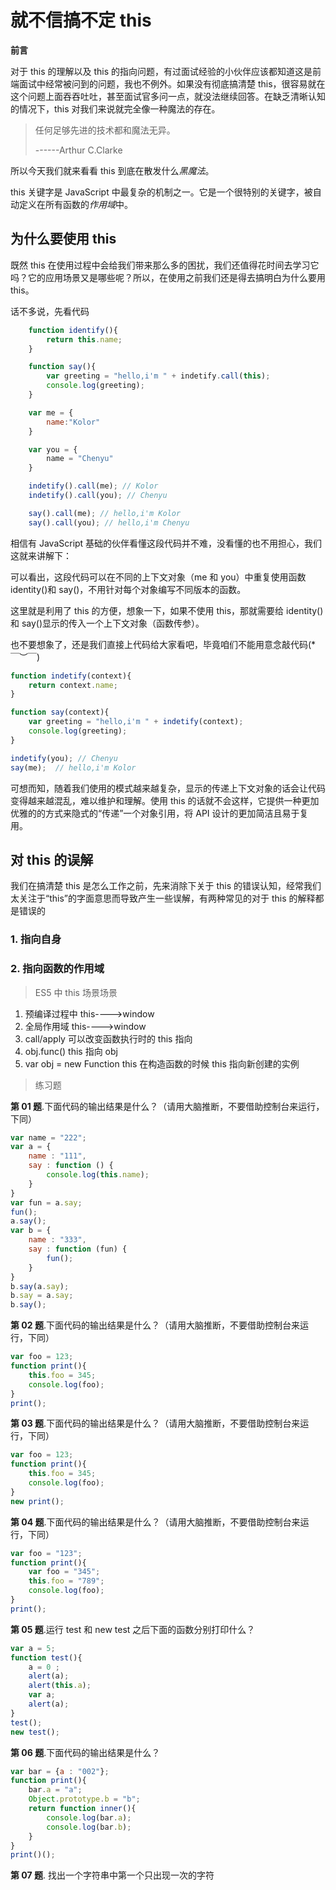 # 就不信搞不定 this

**前言**

对于 this 的理解以及 this 的指向问题，有过面试经验的小伙伴应该都知道这是前端面试中经常被问到的问题，我也不例外。如果没有彻底搞清楚 this，很容易就在这个问题上面吞吞吐吐，甚至面试官多问一点，就没法继续回答。在缺乏清晰认知的情况下，this 对我们来说就完全像一种魔法的存在。

> 任何足够先进的技术都和魔法无异。
>
> ------Arthur C.Clarke

所以今天我们就来看看 this 到底在散发什么*黑魔法*。

this 关键字是 JavaScript 中最复杂的机制之一。它是一个很特别的关键字，被自动定义在所有函数的*作用域*中。

## 为什么要使用 this

既然 this 在使用过程中会给我们带来那么多的困扰，我们还值得花时间去学习它吗？它的应用场景又是哪些呢？所以，在使用之前我们还是得去搞明白为什么要用 this。

话不多说，先看代码

```JavaScript
    function identify(){
        return this.name;
    }

    function say(){
        var greeting = "hello,i'm " + indetify.call(this);
        console.log(greeting);
    }

    var me = {
        name:"Kolor"
    }

    var you = {
        name = "Chenyu"
    }

    indetify().call(me); // Kolor
    indetify().call(you); // Chenyu

    say().call(me); // hello,i'm Kolor
    say().call(you); // hello,i'm Chenyu
```

相信有 JavaScript 基础的伙伴看懂这段代码并不难，没看懂的也不用担心，我们这就来讲解下：

可以看出，这段代码可以在不同的上下文对象（me 和 you）中重复使用函数 identity()和 say()，不用针对每个对象编写不同版本的函数。

这里就是利用了 this 的方便，想象一下，如果不使用 this，那就需要给 identity()和 say()显示的传入一个上下文对象（函数传参）。

也不要想象了，还是我们直接上代码给大家看吧，毕竟咱们不能用意念敲代码(\*￣︶￣)

```JavaScript
function indetify(context){
    return context.name;
}

function say(context){
    var greeting = "hello,i'm " + indetify(context);
    console.log(greeting);
}

indetify(you); // Chenyu
say(me);  // hello,i'm Kolor
```

可想而知，随着我们使用的模式越来越复杂，显示的传递上下文对象的话会让代码变得越来越混乱，难以维护和理解。使用 this 的话就不会这样，它提供一种更加优雅的的方式来隐式的“传递”一个对象引用，将 API 设计的更加简洁且易于复用。

## 对 this 的误解

我们在搞清楚 this 是怎么工作之前，先来消除下关于 this 的错误认知，经常我们太关注于“this”的字面意思而导致产生一些误解，有两种常见的对于 this 的解释都是错误的

### 1. 指向自身



### 2. 指向函数的作用域

> ES5 中 this 场景场景

1. 预编译过程中 this---->window
2. 全局作用域 this---->window
3. call/apply 可以改变函数执行时的 this 指向
4. obj.func() this 指向 obj
5. var obj = new Function this 在构造函数的时候 this 指向新创建的实例

> 练习题

**第 01 题**.下面代码的输出结果是什么？（请用大脑推断，不要借助控制台来运行，下同）

```JavaScript
var name = "222";
var a = {
    name : "111",
    say : function () {
        console.log(this.name);
    }
}
var fun = a.say;
fun();
a.say();
var b = {
    name : "333",
    say : function (fun) {
        fun();
    }
}
b.say(a.say);
b.say = a.say;
b.say();
```

**第 02 题**.下面代码的输出结果是什么？（请用大脑推断，不要借助控制台来运行，下同）

```JavaScript
var foo = 123;
function print(){
    this.foo = 345;
    console.log(foo);
}
print();
```

**第 03 题**.下面代码的输出结果是什么？（请用大脑推断，不要借助控制台来运行，下同）

```JavaScript
var foo = 123;
function print(){
    this.foo = 345;
    console.log(foo);
}
new print();
```

**第 04 题**.下面代码的输出结果是什么？（请用大脑推断，不要借助控制台来运行，下同）

```JavaScript
var foo = "123";
function print(){
    var foo = "345";
    this.foo = "789";
    console.log(foo);
}
print();
```

**第 05 题**.运行 test 和 new test 之后下面的函数分别打印什么？

```JavaScript
var a = 5;
function test(){
    a = 0 ;
    alert(a);
    alert(this.a);
    var a;
    alert(a);
}
test();
new test();
```

**第 06 题**.下面代码的输出结果是什么？

```JavaScript
var bar = {a : "002"};
function print(){
    bar.a = "a";
    Object.prototype.b = "b";
    return function inner(){
        console.log(bar.a);
        console.log(bar.b);
    }
}
print()();

```

**第 07 题**. 找出一个字符串中第一个只出现一次的字符

```JavaScript

```
